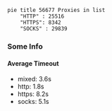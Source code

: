 
```mermaid
pie title 56677 Proxies in list
    "HTTP" : 25516
    "HTTPS": 8342
    "SOCKS" : 29839
```

### Some Info
#### Average Timeout

- mixed: 3.6s
- http: 1.8s
- https: 8.2s
- socks: 5.1s